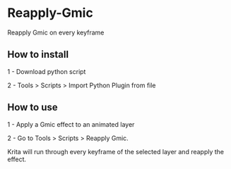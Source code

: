 # Reapply-Gmic
Reapply Gmic on every keyframe

## How to install
1 - Download python script

2 - Tools > Scripts > Import Python Plugin from file

## How to use
1 - Apply a Gmic effect to an animated layer

2 - Go to Tools > Scripts > Reapply Gmic.

Krita will run through every keyframe of the selected layer and reapply the effect.
